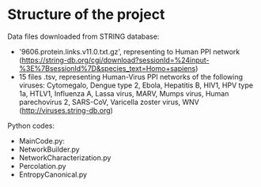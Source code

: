 # Structure of the project

Data files downloaded from STRING database:
- '9606.protein.links.v11.0.txt.gz', representing to Human PPI network (https://string-db.org/cgi/download?sessionId=%24input-%3E%7BsessionId%7D&species_text=Homo+sapiens)
- 15 files .tsv, representing Human-Virus PPI networks of the following viruses: Cytomegalo, Dengue type 2, Ebola, Hepatitis B, HIV1, HPV type 1a, HTLV1, Influenza A, Lassa virus, MARV, Mumps virus, Human parechovirus 2, SARS-CoV, Varicella zoster virus, WNV (http://viruses.string-db.org)

Python codes:
- MainCode.py: 
- NetworkBuilder.py
- NetworkCharacterization.py
- Percolation.py
- EntropyCanonical.py







